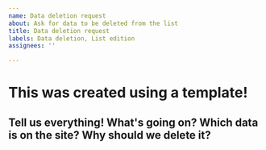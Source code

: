 ```yaml
---
name: Data deletion request
about: Ask for data to be deleted from the list
title: Data deletion request
labels: Data deletion, List edition
assignees: ''

---
```


# This was created using a template!

## Tell us everything! What's going on? Which data is on the site? Why should we delete it?
